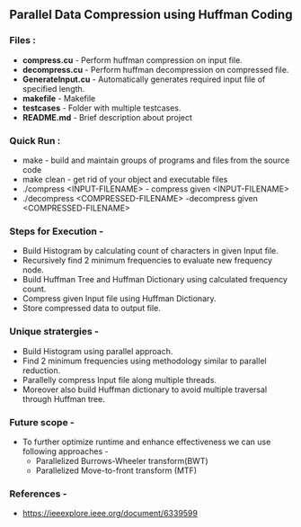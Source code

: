 ## Parallel Data Compression using Huffman Coding

### Files :
* **compress.cu** - Perform huffman compression on input file.
* **decompress.cu** - Perform huffman decompression on compressed file.
* **GenerateInput.cu** - Automatically generates required input file of specified length.
* **makefile** - Makefile
* **testcases** - Folder with multiple testcases.
* **README.md** - Brief description about project

### Quick Run :
* make - build and maintain groups of programs and files from the source code
* make clean - get rid of your object and executable files
* ./compress \<INPUT-FILENAME\> - compress given \<INPUT-FILENAME\>
* ./decompress \<COMPRESSED-FILENAME\> -decompress given \<COMPRESSED-FILENAME\>

### Steps for Execution -
* Build Histogram by calculating count of characters in given Input file.
* Recursively find 2 minimum frequencies to evaluate new frequency node.
* Build Huffman Tree and Huffman Dictionary using calculated frequency count.
* Compress given Input file using Huffman Dictionary.
* Store compressed data to output file.

### Unique stratergies -
* Build Histogram using parallel approach.
* Find 2 minimum frequencies using methodology similar to parallel reduction.
* Parallelly compress Input file along multiple threads.
* Moreover also build Huffman dictionary to avoid multiple traversal through Huffman tree.

### Future scope -
* To further optimize runtime and enhance effectiveness we can use following approaches -
  * Parallelized Burrows-Wheeler transform(BWT)
  * Parallelized Move-to-front transform (MTF)
 
### References -
* https://ieeexplore.ieee.org/document/6339599
